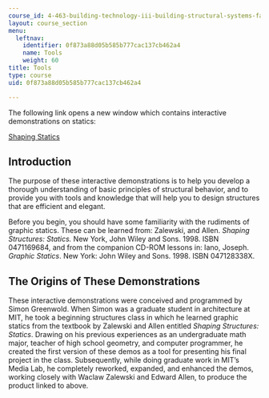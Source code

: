 ```yaml
---
course_id: 4-463-building-technology-iii-building-structural-systems-fall-2004
layout: course_section
menu:
  leftnav:
    identifier: 0f873a88d05b585b777cac137cb462a4
    name: Tools
    weight: 60
title: Tools
type: course
uid: 0f873a88d05b585b777cac137cb462a4

---
```


The following link opens a new window which contains interactive demonstrations on statics:

[Shaping Statics](/ans7870/4/4.463/f04/module/Start.html)

Introduction
------------

The purpose of these interactive demonstrations is to help you develop a thorough understanding of basic principles of structural behavior, and to provide you with tools and knowledge that will help you to design structures that are efficient and elegant.

Before you begin, you should have some familiarity with the rudiments of graphic statics. These can be learned from: Zalewski, and Allen. _Shaping Structures: Statics._ New York, John Wiley and Sons. 1998. ISBN 0471169684, and from the companion CD-ROM lessons in: Iano, Joseph. _Graphic Statics_. New York: John Wiley and Sons. 1998. ISBN 047128338X.

The Origins of These Demonstrations
-----------------------------------

These interactive demonstrations were conceived and programmed by Simon Greenwold. When Simon was a graduate student in architecture at MIT, he took a beginning structures class in which he learned graphic statics from the textbook by Zalewski and Allen entitled _Shaping Structures: Statics_. Drawing on his previous experiences as an undergraduate math major, teacher of high school geometry, and computer programmer, he created the first version of these demos as a tool for presenting his final project in the class. Subsequently, while doing graduate work in MIT’s Media Lab, he completely reworked, expanded, and enhanced the demos, working closely with Waclaw Zalewski and Edward Allen, to produce the product linked to above.